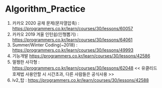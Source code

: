 # Algorithm_Practice
1. 카카오 2020 공채 문제(문자열압축) : https://programmers.co.kr/learn/courses/30/lessons/60057
2. 카카오 2019 겨울 인턴쉽(인형뽑기) : https://programmers.co.kr/learn/courses/30/lessons/64061
3. Summer/Winter Coding(~2018) : https://programmers.co.kr/learn/courses/30/lessons/49993
4. 기능개발 https://programmers.co.kr/learn/courses/30/lessons/42586
5. 멀쩡한 사각형 : https://programmers.co.kr/learn/courses/30/lessons/62048 << 유클리드 호제법 사용안할 시 시간초과, 다른 사람들은 공식사용 >>
6. lv2_탑 : https://programmers.co.kr/learn/courses/30/lessons/42588



